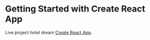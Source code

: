 # Getting Started with Create React App

Live project hotel dream [Create React App](https://chic-fudge-eaccce.netlify.app/).


